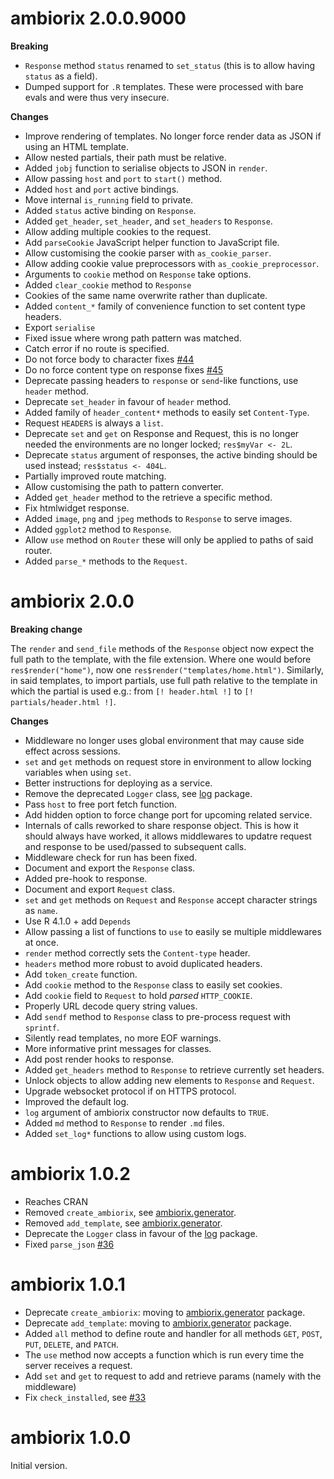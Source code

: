 # ambiorix 2.0.0.9000

__Breaking__

- `Response` method `status` renamed to `set_status`
(this is to allow having `status` as a field).
- Dumped support for `.R` templates. These were processed
with bare evals and were thus very insecure.

__Changes__

- Improve rendering of templates.
No longer force render data as JSON if using an HTML template.
- Allow nested partials, their path must be relative.
- Added `jobj` function to serialise objects to JSON in `render`.
- Allow passing `host` and `port` to `start()` method.
- Added `host` and `port` active bindings.
- Move internal `is_running` field to private.
- Added `status` active binding on `Response`.
- Added `get_header`, `set_header`, and `set_headers` to `Response`.
- Allow adding multiple cookies to the request.
- Add `parseCookie` JavaScript helper function to JavaScript file.
- Allow customising the cookie parser with `as_cookie_parser`.
- Allow adding cookie value preprocessors with `as_cookie_preprocessor`.
- Arguments to `cookie` method on `Response` take options.
- Added `clear_cookie` method to `Response`
- Cookies of the same name overwrite rather than duplicate.
- Added `content_*` family of convenience function to set content type headers.
- Export `serialise`
- Fixed issue where wrong path pattern was matched.
- Catch error if no route is specified.
- Do not force body to character fixes [#44](https://github.com/devOpifex/ambiorix/issues/44)
- Do no force content type on response fixes [#45](https://github.com/devOpifex/ambiorix/issues/45)
- Deprecate passing headers to `response` or `send`-like functions, use
`header` method.
- Deprecate `set_header` in favour of `header` method.
- Added family of `header_content*` methods to easily set `Content-Type`.
- Request `HEADERS` is always a `list`.
- Deprecate `set` and `get` on Response and Request, this is no longer 
needed the environments are no longer locked; `res$myVar <- 2L`.
- Deprecate `status` argument of responses, the active binding should 
be used instead; `res$status <- 404L`.
- Partially improved route matching.
- Allow customising the path to pattern converter.
- Added `get_header` method to the retrieve a specific method.
- Fix htmlwidget response.
- Added `image`, `png` and `jpeg` methods to `Response` to serve images.
- Added `ggplot2` method to `Response`.
- Allow `use` method on `Router` these will only be applied to paths
of said router.
- Added `parse_*` methods to the `Request`.

# ambiorix 2.0.0

__Breaking change__

The `render` and `send_file` methods of the `Response` object now
expect the full path to the template, with the file extension.
Where one would before `res$render("home")`, now one
`res$render("templates/home.html")`.
Similarly, in said templates, to import partials, 
use full path relative to the template in which the partial is used
e.g.: from `[! header.html !]` to `[! partials/header.html !]`.

__Changes__

- Middleware no longer uses global environment that may cause side effect
across sessions.
- `set` and `get` methods on request store in environment to allow
locking variables when using `set`.
- Better instructions for deploying as a service.
- Remove the deprecated `Logger` class, see [log](https://github.com/devOpifex/log) package.
- Pass `host` to free port fetch function.
- Add hidden option to force change port for upcoming related service.
- Internals of calls reworked to share response object. 
This is how it should always have worked, it allows middlewares to 
updatre request and response to be used/passed to subsequent calls.
- Middleware check for run has been fixed.
- Document and export the `Response` class.
- Added pre-hook to response.
- Document and export `Request` class.
- `set` and `get` methods on `Request` and `Response` accept character
strings as `name`. 
- Use R 4.1.0 + add `Depends`
- Allow passing a list of functions to `use` to easily se multiple
middlewares at once.
- `render` method correctly sets the `Content-type` header.
- `headers` method more robust to avoid duplicated headers.
- Add `token_create` function.
- Add `cookie` method to the `Response` class to easily set cookies.
- Add `cookie` field to `Request` to hold _parsed_ `HTTP_COOKIE`.
- Properly URL decode query string values.
- Add `sendf` method to `Response` class to pre-process request
with `sprintf`.
- Silently read templates, no more EOF warnings.
- More informative print messages for classes.
- Add post render hooks to response.
- Added `get_headers` method to `Response` to retrieve currently set headers.
- Unlock objects to allow adding new elements to `Response` and `Request`.
- Upgrade websocket protocol if on HTTPS protocol.
- Improved the default log.
- `log` argument of ambiorix constructor now defaults to `TRUE`.
- Added `md` method to `Response` to render `.md` files.
- Added `set_log*` functions to allow using custom logs.

# ambiorix 1.0.2

- Reaches CRAN
- Removed `create_ambiorix`, see [ambiorix.generator](https://github.com/devOpifex/ambiorix.generator).
- Removed `add_template`, see [ambiorix.generator](https://github.com/devOpifex/ambiorix.generator).
- Deprecate the `Logger` class in favour of the [log](https://github.com/devOpifex/log) package.
- Fixed `parse_json` [#36](https://github.com/devOpifex/ambiorix/issues/36)

# ambiorix 1.0.1

- Deprecate `create_ambiorix`: moving to [ambiorix.generator](https://github.com/devOpifex/ambiorix.generator) package.
- Deprecate `add_template`: moving to [ambiorix.generator](https://github.com/devOpifex/ambiorix.generator) package.
- Added `all` method to define route and handler for all methods `GET`, `POST`, `PUT`, `DELETE`, and `PATCH`.
- The `use` method now accepts a function which is run every time the server receives a request.
- Add `set` and `get` to request to add and retrieve params (namely with the middleware)
- Fix `check_installed`, see [#33](https://github.com/devOpifex/ambiorix/issues/33)

# ambiorix 1.0.0

Initial version.

